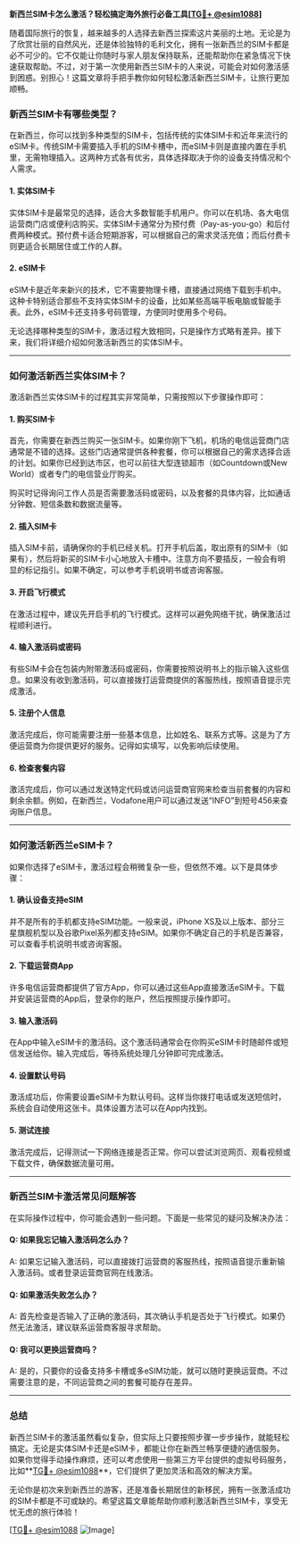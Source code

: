 **新西兰SIM卡怎么激活？轻松搞定海外旅行必备工具[[TG💪+ @esim1088](https://t.me/s/esim1088)]**

随着国际旅行的恢复，越来越多的人选择去新西兰探索这片美丽的土地。无论是为了欣赏壮丽的自然风光，还是体验独特的毛利文化，拥有一张新西兰的SIM卡都是必不可少的。它不仅能让你随时与家人朋友保持联系，还能帮助你在紧急情况下快速获取帮助。不过，对于第一次使用新西兰SIM卡的人来说，可能会对如何激活感到困惑。别担心！这篇文章将手把手教你如何轻松激活新西兰SIM卡，让旅行更加顺畅。

### **新西兰SIM卡有哪些类型？**

在新西兰，你可以找到多种类型的SIM卡，包括传统的实体SIM卡和近年来流行的eSIM卡。传统SIM卡需要插入手机的SIM卡槽中，而eSIM卡则是直接内置在手机里，无需物理插入。这两种方式各有优劣，具体选择取决于你的设备支持情况和个人需求。

#### **1. 实体SIM卡**
实体SIM卡是最常见的选择，适合大多数智能手机用户。你可以在机场、各大电信运营商门店或便利店购买。实体SIM卡通常分为预付费（Pay-as-you-go）和后付费两种模式。预付费卡适合短期游客，可以根据自己的需求灵活充值；而后付费卡则更适合长期居住或工作的人群。

#### **2. eSIM卡**
eSIM卡是近年来新兴的技术，它不需要物理卡槽，直接通过网络下载到手机中。这种卡特别适合那些不支持实体SIM卡的设备，比如某些高端平板电脑或智能手表。此外，eSIM卡还支持多号码管理，方便同时使用多个号码。

无论选择哪种类型的SIM卡，激活过程大致相同，只是操作方式略有差异。接下来，我们将详细介绍如何激活新西兰的实体SIM卡。

---

### **如何激活新西兰实体SIM卡？**

激活新西兰实体SIM卡的过程其实非常简单，只需按照以下步骤操作即可：

#### **1. 购买SIM卡**
首先，你需要在新西兰购买一张SIM卡。如果你刚下飞机，机场的电信运营商门店通常是不错的选择。这些门店通常提供各种套餐，你可以根据自己的需求选择合适的计划。如果你已经到达市区，也可以前往大型连锁超市（如Countdown或New World）或者专门的电信营业厅购买。

购买时记得询问工作人员是否需要激活码或密码，以及套餐的具体内容，比如通话分钟数、短信条数和数据流量等。

#### **2. 插入SIM卡**
插入SIM卡前，请确保你的手机已经关机。打开手机后盖，取出原有的SIM卡（如果有），然后将新买的SIM卡小心地放入卡槽中。注意方向不要插反，一般会有明显的标记指引。如果不确定，可以参考手机说明书或咨询客服。

#### **3. 开启飞行模式**
在激活过程中，建议先开启手机的飞行模式。这样可以避免网络干扰，确保激活过程顺利进行。

#### **4. 输入激活码或密码**
有些SIM卡会在包装内附带激活码或密码，你需要按照说明书上的指示输入这些信息。如果没有收到激活码，可以直接拨打运营商提供的客服热线，按照语音提示完成激活。

#### **5. 注册个人信息**
激活完成后，你可能需要注册一些基本信息，比如姓名、联系方式等。这是为了方便运营商为你提供更好的服务。记得如实填写，以免影响后续使用。

#### **6. 检查套餐内容**
激活完成后，你可以通过发送特定代码或访问运营商官网来检查当前套餐的内容和剩余余额。例如，在新西兰，Vodafone用户可以通过发送“INFO”到短号456来查询账户信息。

---

### **如何激活新西兰eSIM卡？**

如果你选择了eSIM卡，激活过程会稍微复杂一些，但依然不难。以下是具体步骤：

#### **1. 确认设备支持eSIM**
并不是所有的手机都支持eSIM功能。一般来说，iPhone XS及以上版本、部分三星旗舰机型以及谷歌Pixel系列都支持eSIM。如果你不确定自己的手机是否兼容，可以查看手机说明书或咨询客服。

#### **2. 下载运营商App**
许多电信运营商都提供了官方App，你可以通过这些App直接激活eSIM卡。下载并安装运营商的App后，登录你的账户，然后按照提示操作即可。

#### **3. 输入激活码**
在App中输入eSIM卡的激活码。这个激活码通常会在你购买eSIM卡时随邮件或短信发送给你。输入完成后，等待系统处理几分钟即可完成激活。

#### **4. 设置默认号码**
激活成功后，你需要设置eSIM卡为默认号码。这样当你拨打电话或发送短信时，系统会自动使用这张卡。具体设置方法可以在App内找到。

#### **5. 测试连接**
激活完成后，记得测试一下网络连接是否正常。你可以尝试浏览网页、观看视频或下载文件，确保数据流量可用。

---

### **新西兰SIM卡激活常见问题解答**

在实际操作过程中，你可能会遇到一些问题。下面是一些常见的疑问及解决办法：

#### **Q: 如果我忘记输入激活码怎么办？**
A: 如果忘记输入激活码，可以直接拨打运营商的客服热线，按照语音提示重新输入激活码。或者登录运营商官网在线激活。

#### **Q: 如果激活失败怎么办？**
A: 首先检查是否输入了正确的激活码，其次确认手机是否处于飞行模式。如果仍然无法激活，建议联系运营商客服寻求帮助。

#### **Q: 我可以更换运营商吗？**
A: 是的，只要你的设备支持多卡槽或多eSIM功能，就可以随时更换运营商。不过需要注意的是，不同运营商之间的套餐可能存在差异。

---

### **总结**

新西兰SIM卡的激活虽然看似复杂，但实际上只要按照步骤一步步操作，就能轻松搞定。无论是实体SIM卡还是eSIM卡，都能让你在新西兰畅享便捷的通信服务。如果你觉得手动操作麻烦，还可以考虑使用一些第三方平台提供的虚拟号码服务，比如**[TG💪+ @esim1088](https://t.me/s/esim1088)**，它们提供了更加灵活和高效的解决方案。

无论你是初次来到新西兰的游客，还是准备长期居住的新移民，拥有一张激活成功的SIM卡都是不可或缺的。希望这篇文章能帮助你顺利激活新西兰SIM卡，享受无忧无虑的旅行体验！

[[TG💪+ @esim1088](https://t.me/s/esim1088) ![Image](https://i.postimg.cc/4NQfJmqS/Snipaste-2025-05-13-00-14-12.png)]